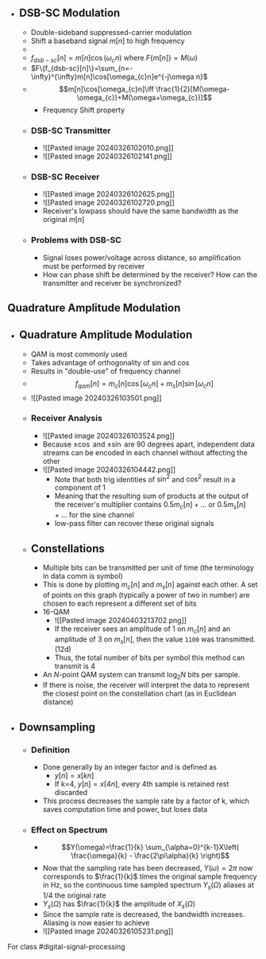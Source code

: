 - ## DSB-SC Modulation
	- Double-sideband suppressed-carrier modulation
	- Shift a baseband signal $m[n]$ to high frequency
	- 
	- $f_{dsb-sc}[n]=m[n]\cos(\omega_{c}n)$ where $F\{m[n]\}=M(\omega)$
	- $F\{f_{dsb-sc}[n]\}=\sum_{n=-\infty}^{\infty}m[n]\cos[\omega_{c}n]e^{-j\omega n}$
	- $$m[n]\cos[\omega_{c}n]\iff \frac{1}{2}[M(\omega-\omega_{c})+M(\omega+\omega_{c})]$$
		- Frequency Shift property
	- ### DSB-SC Transmitter
		- ![[Pasted image 20240326102010.png]]
		- ![[Pasted image 20240326102141.png]]
	- ### DSB-SC Receiver
		- ![[Pasted image 20240326102625.png]]
		- ![[Pasted image 20240326102720.png]]
		- Receiver's lowpass should have the same bandwidth as the original $m[n]$
	- ### Problems with DSB-SC
		- Signal loses power/voltage across distance, so amplification must be performed by receiver
		- How can phase shift be determined by the receiver? How can the transmitter and receiver be synchronized?
## Quadrature Amplitude Modulation
- ## Quadrature Amplitude Modulation
	- QAM is most commonly used
	- Takes advantage of orthogonality of sin and cos
	- Results in "double-use" of frequency channel
	- $$f_{qam}[n]=m_{c}[n]\cos[\omega_{c}n]+m_{s}[n]\sin[\omega_{c}n]$$
	- ![[Pasted image 20240326103501.png]]
	- ### Receiver Analysis
		- ![[Pasted image 20240326103524.png]]
		- Because $\pm\cos$ and $\pm \sin$ are 90 degrees apart, independent data streams can be encoded in each channel without affecting the other
		- ![[Pasted image 20240326104442.png]]
			- Note that both trig identities of $\sin^{2}$ and $\cos^{2}$ result in a component of 1
			- Meaning that the resulting sum of products at the output of the receiver's multiplier contains $0.5m_{c}[n]+\dots$ or $0.5m_{s}[n]+\dots$ for the sine channel
			- low-pass filter can recover these original signals
	- ## Constellations
		- Multiple bits can be transmitted per unit of time (the terminology in data comm is symbol)
		- This is done by plotting $m_{c}[n]$ and $m_{s}[n]$ against each other. A set of points on this graph (typically a power of two in number) are chosen to each represent a different set of bits
		- 16-QAM
			- ![[Pasted image 20240403213702.png]]
			- If the receiver sees an amplitude of 1 on $m_{c}[n]$ and an amplitude of 3 on $m_{s}[n]$, then the value `1100` was transmitted. (12d)
			- Thus, the total number of bits per symbol this method can transmit is 4
		- An $N$-point QAM system can transmit $\log_{2}N$ bits per sample.
		- If there is noise, the receiver will interpret the data to represent the closest point on the constellation chart (as in Euclidean distance)
- ## Downsampling
	- ### Definition
		- Done generally by an integer factor and is defined as 
			- $y[n]=x[kn]$
			- If k=4, $y[n]=x[4n]$, every 4th sample is retained rest discarded
		- This process decreases the sample rate by a factor of k, which saves computation time and power, but loses data
	- ### Effect on Spectrum
		- $$Y(\omega)=\frac{1}{k} \sum_{\alpha=0}^{k-1}X\left( \frac{\omega}{k} - \frac{2\pi\alpha}{k} \right)$$
		- Now that the sampling rate has been decreased, $Y(\omega)=2\pi$ now corresponds to $\frac{1}{k}$ times the original sample frequency in Hz, so the continuous time sampled spectrum $Y_{s}(\Omega)$ aliases at 1/4 the original rate
		- $Y_{s}(\Omega)$ has $\frac{1}{k}$ the amplitude of $X_{s}(\Omega)$
		- Since the sample rate is decreased, the bandwidth increases. Aliasing is now easier to achieve
		- ![[Pasted image 20240326105231.png]]

For class #digital-signal-processing